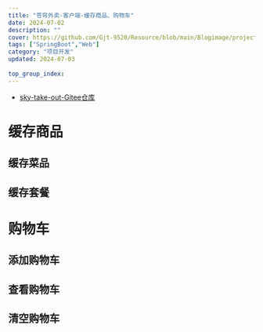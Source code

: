 ```yaml
---
title: "苍穹外卖-客户端-缓存商品、购物车"
date: 2024-07-02
description: ""
cover: https://github.com/Gjt-9520/Resource/blob/main/Blogimage/project/SkyTakeOut/%E8%8B%8D%E7%A9%B9%E5%A4%96%E5%8D%96-%E5%95%86%E5%93%81%E6%B5%8F%E8%A7%88.png?raw=true
tags: ["SpringBoot","Web"]
category: "项目开发"
updated: 2024-07-03
  
top_group_index: 
---
```


- [sky-take-out-Gitee仓库](https://gitee.com/gjt_1538048299/sky-take-out)

# 缓存商品

## 缓存菜品



## 缓存套餐

# 购物车

## 添加购物车

## 查看购物车

## 清空购物车

